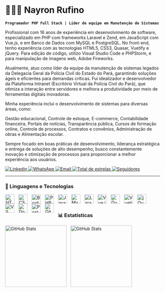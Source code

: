 # 👩🏻‍💻 Nayron Rufino

**`Programador PHP Full Stack | Líder de equipe em Manutenção de Sistemas`**

Profissional com 16 anos de experiência em desenvolvimento de software, especializado em PHP com frameworks Laravel e Zend, em JavaScript com Vue.js, e em Banco de Dados com MySQL e PostgreSQL. No front-end, tenho experiência com as tecnologias HTML5, CSS3, Quasar, Vuetify e jQuery. Para edição de código, utilizo Visual Studio Code e PHPStorm, e para manipulação de imagens web, Adobe Fireworks.

Atualmente, atuo como líder da equipe da manutenção de sistemas legados da Delegacia Geral da Polícia Civil do Estado do Pará, garantindo soluções ágeis e eficientes para demandas críticas. Fui idealizador e desenvolvedor da Plataforma Intranet (Escritório Virtual da Polícia Civil do Pará), que otimiza a interação entre servidores e melhora a produtividade por meio de ferramentas digitais inovadoras.

Minha experiência inclui o desenvolvimento de sistemas para diversas áreas, como:

Gestão educacional,
Controle de estoque,
E-commerce,
Contabilidade financeira,
Portais de notícias,
Transparência pública,
Cursos de formação online,
Controle de processos,
Contratos e convênios,
Administração de obras e
Alimentação escolar.

Sempre focado em boas práticas de desenvolvimento, liderança estratégica e entrega de soluções de alto desempenho, busco constantemente inovação e otimização de processos para proporcionar a melhor experiência aos usuários.

<p align="left"> 
<!-- linkedin -->
    <a href="https://www.linkedin.com/in/nayronrufino/" target="_blank">
        <img 
            alt="Linkedin" 
            title="Me adicione no Linkedin" 
            src="https://custom-icon-badges.demolab.com/badge/-Linkedin-0077B5?style=for-the-badge&logo=linkedin&logoColor=white&labelColor=0077B5"
        />
    </a>
<!-- whatsapp -->
    <a href="https://wa.me/5591983790088" target="_blank">
        <img 
            alt="WhatsApp" 
            title="Me chame no WhatsApp" 
            src="https://custom-icon-badges.demolab.com/badge/-WhatsApp-25D366?style=for-the-badge&logo=whatsapp&logoColor=white&labelColor=25D366"
        />
    </a>
<!-- email -->
    <a href="mailto:nayron.oliveira@gmail.com">
        <img 
            alt="Email" 
            title="Me envie um email" 
            src="https://custom-icon-badges.demolab.com/badge/-Email-D14836?style=for-the-badge&logo=gmail&logoColor=white&labelColor=D14836"
        />
    </a>
<!-- github -->
    <a href="https://github.com/nayronoliveira?tab=repositories&sort=stargazers">
        <img 
            alt="Total de estrelas" 
            title="Total de estrelas GitHub" 
            src="https://custom-icon-badges.demolab.com/github/stars/nayronoliveira?color=55960c&style=for-the-badge&labelColor=488207&logo=star&label=estrelas"
        />
    </a>
    <a href="https://github.com/nayronoliveira?tab=followers">
        <img 
            alt="Seguidores" 
            title="Me siga no GitHub" 
            src="https://custom-icon-badges.demolab.com/github/followers/nayronoliveira?color=236ad3&labelColor=1155ba&style=for-the-badge&logo=github&label=Seguidores&logoColor=white"
        />
    </a>
</p>

---

### 🤖 Linguagens e Tecnologias

<!-- criar ícone para as tecnologias HTML, CSS, PHP, JavaScript, SQL e MySQL, Laravel, Zend, Vue, Quasar, Vuetify, Jquery, PhpStorm, Visual Studio Code, Docker, PostgreSql, Canva, Fireworks e API-->
<p>
<img 
    align="left" 
    alt="HTML"
    title="HTML" 
    width="30px" 
    style="padding-right: 10px;" 
    src="https://cdn.jsdelivr.net/gh/devicons/devicon@latest/icons/html5/html5-original.svg" 
/>
<img 
    align="left" 
    alt="CSS" 
    title="CSS"
    width="30px" 
    style="padding-right: 10px;" 
    src="https://cdn.jsdelivr.net/gh/devicons/devicon@latest/icons/css3/css3-original.svg" 
/>
<img 
    align="left" 
    alt="Bootstrap"
    title="Bootstrap" 
    width="30px" 
    style="padding-right: 10px;" 
    src="https://cdn.jsdelivr.net/gh/devicons/devicon@latest/icons/bootstrap/bootstrap-original.svg" 
/>
<img 
    align="left" 
    alt="PHP" 
    title="PHP"
    width="30px" 
    style="padding-right: 10px;" 
    src="https://cdn.jsdelivr.net/gh/devicons/devicon@latest/icons/php/php-original.svg" 
/>  
<img 
    align="left" 
    alt="JavaScript" 
    title="JavaScript"
    width="30px" 
    style="padding-right: 10px;" 
    src="https://cdn.jsdelivr.net/gh/devicons/devicon@latest/icons/javascript/javascript-original.svg" 
/>
<img 
    align="left" 
    alt="MySQL" 
    title="MySQL"
    width="30px" 
    style="padding-right: 10px;" 
    src="https://cdn.jsdelivr.net/gh/devicons/devicon@latest/icons/mysql/mysql-original.svg" 
/>
<img 
    align="left" 
    alt="Laravel" 
    title="Laravel"
    width="30px" 
    style="padding-right: 10px;" 
    src="https://cdn.jsdelivr.net/gh/devicons/devicon@latest/icons/laravel/laravel-original.svg" 
/>
<img 
    align="left" 
    alt="Vue.js" 
    title="Vue.js"
    width="30px" 
    style="padding-right: 10px;" 
    src="https://cdn.jsdelivr.net/gh/devicons/devicon@latest/icons/vuejs/vuejs-original.svg" 
/>
<img 
    align="left" 
    alt="Quasar" 
    title="Quasar"
    width="30px" 
    style="padding-right: 10px;" 
    src="https://cdn.jsdelivr.net/gh/devicons/devicon@latest/icons/quasar/quasar-original.svg" 
/>
<img 
    align="left" 
    alt="Vuetify" 
    title="Vuetify"
    width="30px" 
    style="padding-right: 10px;" 
    src="https://cdn.jsdelivr.net/gh/devicons/devicon@latest/icons/vuetify/vuetify-original.svg" 
/>
<img 
    align="left" 
    alt="jQuery" 
    title="jQuery"
    width="30px" 
    style="padding-right: 10px;" 
    src="https://cdn.jsdelivr.net/gh/devicons/devicon@latest/icons/jquery/jquery-original.svg" 
/>
<img 
    align="left" 
    alt="VS Code" 
    title="VS Code"
    width="30px" 
    style="padding-right: 10px;" 
    src="https://cdn.jsdelivr.net/gh/devicons/devicon@latest/icons/vscode/vscode-original.svg" 
/>
<img 
    align="left" 
    alt="Docker" 
    title="Docker"
    width="30px" 
    style="padding-right: 10px;" 
    src="https://cdn.jsdelivr.net/gh/devicons/devicon@latest/icons/docker/docker-original.svg" 
/>
<img 
    align="left" 
    alt="PostgreSQL" 
    title="PostgreSQL"
    width="30px" 
    style="padding-right: 10px;" 
    src="https://cdn.jsdelivr.net/gh/devicons/devicon@latest/icons/postgresql/postgresql-original.svg" 
/>

<img 
    align="left" 
    alt="Git" 
    title="Git"
    width="30px" 
    style="padding-right: 10px;" 
    src="https://cdn.jsdelivr.net/gh/devicons/devicon@latest/icons/git/git-original.svg" 
/>
</p>
<br/>
<br/>

### 📊 Estatísticas

<p>
  <img 
    align="left" 
    alt="GitHub Stats" 
    height="200" 
    style="padding-right: 10px;" 
    src="https://github-readme-stats.vercel.app/api?username=nayronoliveira&show_icons=true&theme=tokyonight&include_all_commits=true&locale=pt-br" 
  />

<img 
      align="left" 
      alt="GitHub Stats" 
      height="200" 
      src="https://github-readme-stats.vercel.app/api/top-langs/?username=nayronoliveira&theme=tokyonight&layout=compact&custom_title=Tecnologias&langs_count=20" 
  />

</p>
